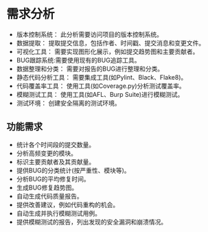 # 需求分析

+ 版本控制系统： 此分析需要访问项目的版本控制系统。
+ 数据提取： 提取提交信息，包括作者、时间戳、提交消息和变更文件。
+ 可视化工具： 需要实现图形化展示，例如提交趋势图和主要贡献者。
+ BUG跟踪系统:需要使用现有的BUG追踪工具。
+ 数据整理和分类： 需要对报告的BUG进行整理和分类。
+ 静态代码分析工具： 需要集成工具(如Pylint、Black、Flake8)。
+ 代码覆盖率工具： 使用工具(如Coverage.py)分析测试覆盖率。
+ 模糊测试工具： 使用工具(如AFL、Burp Suite)进行模糊测试。
+ 测试环境： 创建安全隔离的测试环境。
## 功能需求
+ 统计各个时间段的提交数量。
+ 分析高频变更的模块。
+ 标识主要贡献者及其贡献量。
+ 提供BUG的分类统计(按严重性、模块等)。
+ 分析BUG的平均修复时间。
+ 生成BUG修复趋势图。
+ 自动生成代码质量报告。
+ 提供改善建议，例如代码重构的机会。
+ 自动生成并执行模糊测试用例。
+ 提供模糊测试的报告，列出发现的安全漏洞和崩溃情况。



